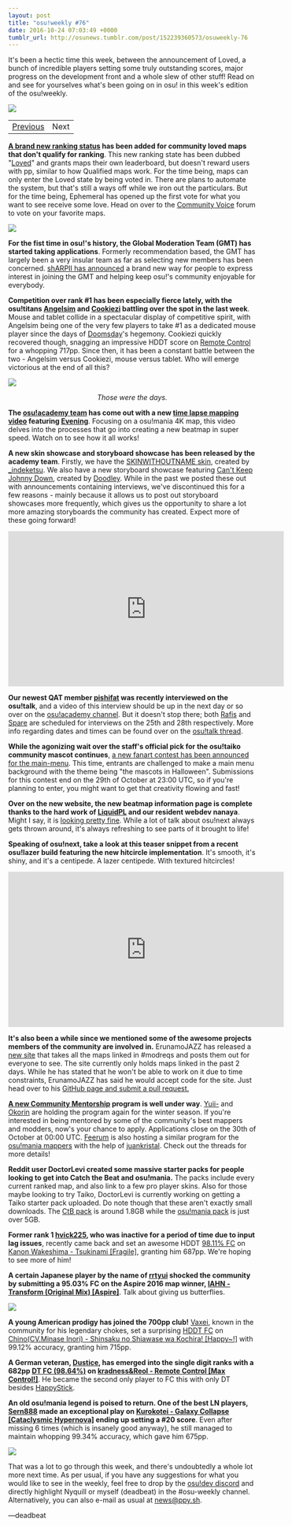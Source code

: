 ```yaml
---
layout: post
title: "osu!weekly #76"
date: 2016-10-24 07:03:49 +0000
tumblr_url: http://osunews.tumblr.com/post/152239360573/osuweekly-76
---
```


It's been a hectic time this week, between the announcement of Loved, a bunch of incredible players setting some truly outstanding scores, major progress on the development front and a whole slew of other stuff! Read on and see for yourselves what's been going on in osu! in this week's edition of the osu!weekly.

![](https://puu.sh/nqIAS/05e726ece8.jpg)
<table width="100%"><tr><td align="left"><a href="https://osu.ppy.sh/home/news/2016-10-06-osuweekly-75">Previous</a></td>
<td align="right">Next</td>
</tr></table>

**[A brand new ranking status](https://osu.ppy.sh/news/151925254083) has been added for community loved maps that don't qualify for ranking**. This new ranking state has been dubbed "[Loved](https://osu.ppy.sh/p/beatmaplist&s=4&r=12)" and grants maps their own leaderboard, but doesn't reward users with pp, similar to how Qualified maps work. For the time being, maps can only enter the Loved state by being voted in. There are plans to automate the system, but that's still a ways off while we iron out the particulars. But for the time being, Ephemeral has opened up the first vote for what you want to see receive some love. Head on over to the [Community Voice](https://osu.ppy.sh/community/forums/65) forum to vote on your favorite maps.   

![](https://puu.sh/rLQPQ/316c9445f3.png)

**For the fist time in osu!'s history, the Global Moderation Team (GMT) has started taking applications**. Formerly recommendation based, the GMT has largely been a very insular team as far as selecting new members has been concerned. [shARPII has announced](https://osu.ppy.sh/news/151845561968) a brand new way for people to express interest in joining the GMT and helping keep osu!'s community enjoyable for everybody.

**Competition over rank #1 has been especially fierce lately, with the osu!titans [Angelsim](https://osu.ppy.sh/users/1777162) and [Cookiezi](https://osu.ppy.sh/users/124493) battling over the spot in the last week**.
Mouse and tablet collide in a spectacular display of competitive spirit, with Angelsim being one of the very few players to take #1 as a dedicated mouse player since the days of [Doomsday](https://puu.sh/azgbO/8026b6f5eb)'s hegemony. Cookiezi quickly recovered though, snagging an impressive HDDT score on [Remote Control](https://osu.ppy.sh/beatmapsets/351630) for a whopping 717pp. Since then, it has been a constant battle between the two - Angelsim versus Cookiezi, mouse versus tablet. Who will emerge victorious at the end of all this?

![](https://puu.sh/azgbO/8026b6f5eb)
<p style="text-align:center;"><i>Those were the days.</i></p>

**The [osu!academy team](https://www.youtube.com/channel/UCMeRgqzTfC5ja40B6kM6pdg)  has come out with a new [time lapse mapping video](https://www.youtube.com/watch?v=REpmCJEB9jY) featuring [Evening](https://osu.ppy.sh/users/evening)**. Focusing on a osu!mania 4K map, this video delves into the processes that go into creating a new beatmap in super speed. Watch on to see how it all works!

**A new skin showcase and storyboard showcase has been released by the academy team**. Firstly, we have the [SKINWITHOUTNAME skin](https://www.youtube.com/watch?v=POCo3N1jbEk), created by [_indeketsu](https://osu.ppy.sh/users/6286572). We also have a new storyboard showcase featuring [Can't Keep Johnny Down](https://www.youtube.com/watch?v=qpIR-byucZc), created by [Doodley](https://osu.ppy.sh/users/248268). While in the past we posted these out with announcements containing interviews, we've discontinued this for a few reasons - mainly because it allows us to post out storyboard showcases more frequently, which gives us the opportunity to share a lot more amazing storyboards the community has created. Expect more of these going forward!

<iframe width="560" height="315" src="https://www.youtube.com/embed/qpIR-byucZc" frameborder="0" allowfullscreen></iframe>

**Our newest QAT member [pishifat](https://osu.ppy.sh/users/3178418) was recently interviewed on the osu!talk**, and a video of this interview should be up in the next day or so over on the [osu!academy channel](https://www.youtube.com/user/osuacademy/videos). But it doesn't stop there; both [Rafis](https://osu.ppy.sh/users/2558286) and [Spare](https://osu.ppy.sh/users/2204373) are scheduled for interviews on the 25th and 28th respectively. More info regarding dates and times can be found over on the [osu!talk thread](https://osu.ppy.sh/community/forums/topics/225111).

**While the agonizing wait over the staff's official pick for the osu!taiko community mascot continues**, [a new fanart contest has been announced for the main-menu](https://osu.ppy.sh/news/152021157083). This time, entrants are challenged to make a main menu background with the theme being "the mascots in Halloween". Submissions for this contest end on the 29th of October at 23:00 UTC, so if you're planning to enter, you might want to get that creativity flowing and fast!

**Over on the new website, the new beatmap information page is complete thanks to the hard work of [LiquidPL](https://osu.ppy.sh/users/5044384) and our resident webdev nanaya**. Might I say, it is [looking pretty fine](https://osu.ppy.sh/beatmapsets/163112). While a lot of talk about osu!next always gets thrown around, it's always refreshing to see parts of it brought to life!

**Speaking of osu!next, take a look at this teaser snippet from a recent osu!lazer build featuring the new hitcircle implementation**. It's smooth, it's shiny, and it's a centipede. A lazer centipede. With textured hitcircles!

<iframe width="560" height="315" src="https://www.youtube.com/embed/cFcUca3JJLY" frameborder="0" allowfullscreen></iframe>

**It's also been a while since we mentioned some of the awesome projects members of the community are involved in.** ErunamoJAZZ has released a [new site](http://modreqs-web.tk/) that takes all the maps linked in #modreqs and posts them out for everyone to see. The site currently only holds maps linked in the past 2 days. While he has stated that he won't be able to work on it due to time constraints, ErunamoJAZZ has said he would accept code for the site. Just head over to his [GitHub page and submit a pull request.](https://github.com/ErunamoJAZZ/osu-modreqs-express)

**[A new Community Mentorship](https://osu.ppy.sh/community/forums/topics/506906) program is well under way**. [Yuii-](https://osu.ppy.sh/users/2935923) and [Okorin](https://osu.ppy.sh/users/1623405) are holding the program again for the winter season. If you're interested in being mentored by some of the community's best mappers and modders, now's your chance to apply. Applications close on the 30th of October at 00:00 UTC. [Feerum](https://osu.ppy.sh/users/4815717) is also hosting a similar program for the [osu!mania mappers](https://osu.ppy.sh/community/forums/topics/514747) with the help of [juankristal](https://osu.ppy.sh/users/443656). Check out the threads for more details!

**Reddit user DoctorLevi created some massive starter packs for people looking to get into Catch the Beat and osu!mania.** The packs include every current ranked map, and also link to a few pro player skins. Also for those maybe looking to try Taiko, DoctorLevi is currently working on getting a Taiko starter pack uploaded. Do note though that these aren't exactly small downloads. The [CtB pack](https://www.reddit.com/r/osugame/comments/58ryom/huge_not_really_lol_starterpack_for_getting_into/) is around 1.8GB while the [osu!mania pack](https://www.reddit.com/r/osugame/comments/58mjpr/huge_starterpack_for_getting_into_osumania/) is just over 5GB.

**Former rank 1 [hvick225](https://osu.ppy.sh/users/50265), who was inactive for a period of time due to input lag issues**, recently came back and set an awesome HDDT [98.11% FC](https://osu.ppy.sh/ss/6325315) on [Kanon Wakeshima - Tsukinami [Fragile]](https://osu.ppy.sh/beatmapsets/490956), granting him 687pp. We're hoping to see more of him!

**A certain Japanese player by the name of [rrtyui](https://osu.ppy.sh/users/352328) shocked the community by submitting a 95.03% FC on the Aspire 2016 map winner, [IAHN - Transform (Original Mix) [Aspire]](https://osu.ppy.sh/beatmapsets/484689)**. Talk about giving us butterflies.

![](https://osu.ppy.sh/ss/6325316)

**A young American prodigy has joined the 700pp club!** [Vaxei](https://osu.ppy.sh/users/4787150), known in the community for his legendary chokes, set a surprising [HDDT FC](https://osu.ppy.sh/ss/6325319) on [Chino(CV.Minase Inori) - Shinsaku no Shiawase wa Kochira! [Happy~!]](https://osu.ppy.sh/beatmapsets/443751) with 99.12% accuracy, granting him 715pp.

**A German veteran, [Dustice](https://osu.ppy.sh/users/754565), has emerged into the single digit ranks with a 682pp [DT FC (98.64%)](https://osu.ppy.sh/ss/6325325) on [kradness&Reol - Remote Control [Max Control!]](https://osu.ppy.sh/beatmapsets/351630)**. He became the second only player to FC this with only DT besides [HappyStick](https://osu.ppy.sh/users/256802).

**An old osu!mania legend is poised to return. One of the best LN players, [Sern888](https://osu.ppy.sh/users/2089244) made an exceptional play on [Kurokotei - Galaxy Collapse [Cataclysmic Hypernova]](https://osu.ppy.sh/beatmapsets/400078) ending up setting a #20 score**. Even after missing 6 times (which is insanely good anyway), he still managed to maintain whopping 99.34% accuracy, which gave him 675pp.

![](https://osu.ppy.sh/ss/6394807)

That was a lot to go through this week, and there's undoubtedly a whole lot more next time. As per usual, if you have any suggestions for what you would like to see in the weekly, feel free to drop by the [osu!dev discord](https://discord.gg/ppy) and directly highlight Nyquill or myself (deadbeat) in the #osu-weekly channel. Alternatively, you can also e-mail as usual at [news@ppy.sh](mailto:news@ppy.sh).

—deadbeat
